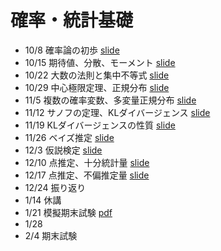 # 確率・統計基礎


* 10/8 確率論の初歩 [slide](./slides/01_introduction.pdf)
* 10/15 期待値、分散、モーメント [slide](./slides/02_expectation.pdf)
* 10/22 大数の法則と集中不等式 [slide](./slides/03_concentration.pdf)
* 10/29 中心極限定理、正規分布 [slide](./slides/04_clt.pdf)
* 11/5 複数の確率変数、多変量正規分布 [slide](./slides/05_multivariate.pdf)
* 11/12 サノフの定理、KLダイバージェンス [slide](./slides/06_sanov.pdf) 
* 11/19 KLダイバージェンスの性質 [slide](./slides/07_kl.pdf)
* 11/26 ベイズ推定 [slide](./slides/08_bayes.pdf)
* 12/3 仮説検定 [slide](./slides/09_testing.pdf)
* 12/10 点推定、十分統計量 [slide](./slides/10_estimate.pdf)
* 12/17 点推定、不偏推定量 [slide](./slides/11_unbiased.pdf)
* 12/24 振り返り
* 1/14 休講
* 1/21 模擬期末試験 [pdf](./docs/examp.pdf)
* 1/28 
* 2/4 期末試験
